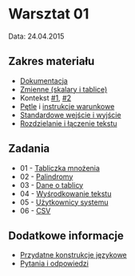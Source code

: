 # Warsztat 01
Data: 24.04.2015

## Zakres materiału
* [Dokumentacja](https://github.com/slimakuj/perl/blob/master/class01/lecture.md#perldoc)
* [Zmienne (skalary i tablice)](https://github.com/slimakuj/perl/blob/master/class01/lecture.md#zmienne)
* Kontekst [#1](https://github.com/slimakuj/perl/blob/master/class01/lecture.md#kontekst), [#2](https://github.com/slimakuj/perl/blob/master/class01/lecture.md#kontekst-logiczny)
* [Pętle](https://github.com/slimakuj/perl/blob/master/class01/lecture.md#p%C4%99tle) i [instrukcje warunkowe](https://github.com/slimakuj/perl/blob/master/class01/lecture.md#podstawowe-instrukcje-warunkowe)
* [Standardowe wejście i wyjście](https://github.com/slimakuj/perl/blob/master/class01/lecture.md#wej%C5%9Bcie-i-wyj%C5%9Bcie)
* [Rozdzielanie i łączenie tekstu](https://github.com/slimakuj/perl/blob/master/class01/lecture.md#rozdzielanie-i-%C5%82%C4%85czenie-tekstu)

## Zadania
* 01 \- [Tabliczka mnożenia](https://github.com/slimakuj/perl/blob/master/class01/exercises/ex01-mult-table.md)
* 02 \- [Palindromy](https://github.com/slimakuj/perl/blob/master/class01/exercises/ex02-palindrome.md)
* 03 \- [Dane o tablicy](https://github.com/slimakuj/perl/blob/master/class01/exercises/ex03-array-stats.md)
* 04 \- [Wyśrodkowanie tekstu](https://github.com/slimakuj/perl/blob/master/class01/exercises/ex03-array-stats.md)
* 05 \- [Użytkownicy systemu](https://github.com/slimakuj/perl/blob/master/class01/exercises/ex05-passwd.md)
* 06 \- [CSV](https://github.com/slimakuj/perl/blob/master/class01/exercises/ex06-csv.md)

## Dodatkowe informacje
* [Przydatne konstrukcje językowe](https://github.com/slimakuj/perl/blob/master/class01/useful-constructs.md)
* [Pytania i odpowiedzi](https://github.com/slimakuj/perl/blob/master/class01/questions-and-answers.md)
